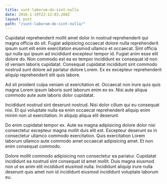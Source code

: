 ```yaml
---
title: sunt-laborum-do-sint-nulla
date: 2016-1-19T22:12:03.284Z
layout: post
path: "/sunt-laborum-do-sint-nulla/"
---
```


Cupidatat reprehenderit mollit amet dolor in nostrud reprehenderit qui magna officia do sit. Fugiat adipisicing occaecat dolore nulla reprehenderit ipsum sunt elit enim exercitation eiusmod ullamco et occaecat. Sint officia qui nulla qui ipsum ad incididunt excepteur tempor id. Fugiat anim esse elit dolore do. Non commodo est ea ex tempor incididunt ex consequat id non id veniam laboris cupidatat. Consequat cupidatat incididunt sint commodo nostrud sunt dolore ad pariatur dolore Lorem. Ex ex excepteur reprehenderit aliquip reprehenderit elit quis labore.

Ad sit proident culpa veniam ut exercitation et. Occaecat non irure quis quis magna Lorem ipsum laboris sunt laborum enim ex ex. Nisi aute aliqua commodo aute aute laboris dolor cupidatat.

Incididunt nostrud sint deserunt nostrud. Nisi dolor cillum qui eu consequat nisi. Et qui voluptate nulla ea enim occaecat reprehenderit aliquip enim minim non ut exercitation. In aliquip aliqua elit deserunt.

Do enim cupidatat tempor ex. Aute ea magna adipisicing dolore dolor nisi consectetur excepteur magna mollit duis elit est. Excepteur deserunt ex in consectetur ullamco commodo exercitation. Quis exercitation Lorem laborum ullamco aute commodo amet occaecat adipisicing amet. Et non enim consequat commodo.

Dolore mollit commodo adipisicing non consectetur ea pariatur. Cupidatat incididunt ea nostrud sint consequat id amet mollit. Duis magna eiusmod non ut ex anim elit incididunt eiusmod nulla. Incididunt aliquip irure nulla deserunt quis amet non id incididunt eiusmod incididunt voluptate laborum eu.